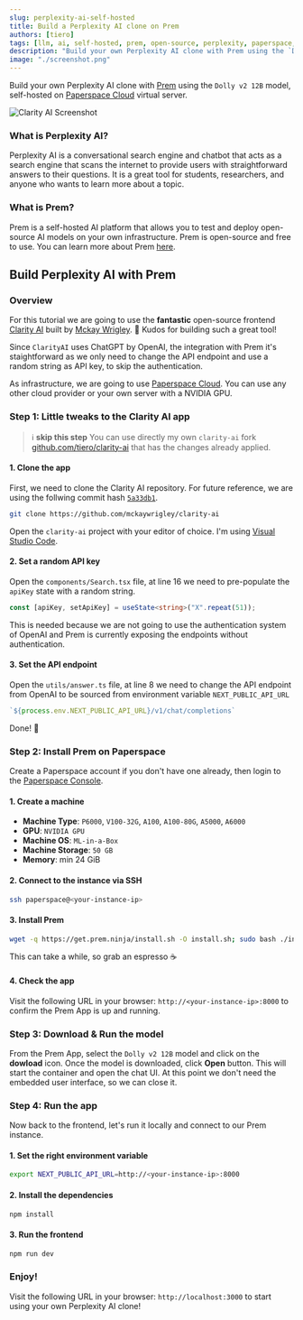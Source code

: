 ```yaml
---
slug: perplexity-ai-self-hosted
title: Build a Perplexity AI clone on Prem
authors: [tiero]
tags: [llm, ai, self-hosted, prem, open-source, perplexity, paperspace, dolly]
description: "Build your own Perplexity AI clone with Prem using the `Dolly v2 12B` model, self-hosted on Paperspace Cloud virtual server."
image: "./screenshot.png"
---
```

<!--truncate-->

<head>
  <meta name="twitter:image" content="./screenshot.png"/>
</head>

Build your own Perplexity AI clone with [Prem](https://premai.io) using the `Dolly v2 12B` model, self-hosted on [Paperspace Cloud](https://www.paperspace.com/gpu-cloud) virtual server.

![Clarity AI Screenshot](./screenshot.png)

### What is Perplexity AI?

Perplexity AI is a conversational search engine and chatbot that acts as a search engine that scans the internet to provide users with straightforward answers to their questions. It is a great tool for students, researchers, and anyone who wants to learn more about a topic.

### What is Prem?

Prem is a self-hosted AI platform that allows you to test and deploy open-source AI models on your own infrastructure. Prem is open-source and free to use. You can learn more about Prem [here](https://premai.io).

## Build Perplexity AI with Prem

### Overview

For this tutorial we are going to use the **fantastic** open-source frontend [Clarity AI](https://github.com/mckaywrigley/clarity-ai) built by [Mckay Wrigley](https://github.com/mckaywrigley). 👏 Kudos for building such a great tool!

Since `ClarityAI` uses ChatGPT by OpenAI, the integration with Prem it's staightforward as we only need to change the API endpoint and use a random string as API key, to skip the authentication.

As infrastructure, we are going to use [Paperspace Cloud](https://www.paperspace.com/gpu-cloud). You can use any other cloud provider or your own server with a NVIDIA GPU.


### Step 1: Little tweaks to the Clarity AI app

> ℹ️ **skip this step** You can use directly my own `clarity-ai` fork [github.com/tiero/clarity-ai](https://github.com/tiero/clarity-ai) that has the changes already applied.

#### 1. Clone the app

First, we need to clone the Clarity AI repository. For future reference, we are using the follwing commit hash [`5a33db1`](https://github.com/mckaywrigley/clarity-ai/commit/5a33db140d253f47da3f07ad1475938c14dfda45).

```bash
git clone https://github.com/mckaywrigley/clarity-ai
```
Open the `clarity-ai` project with your editor of choice. I'm using [Visual Studio Code](https://code.visualstudio.com/).


#### 2. Set a random API key

Open the `components/Search.tsx` file, at line 16 we need to pre-populate the `apiKey` state with a random string. 

```typescript
const [apiKey, setApiKey] = useState<string>("X".repeat(51));
```
This is needed because we are not going to use the authentication system of OpenAI and Prem is currently exposing the endpoints without authentication.

#### 3. Set the API endpoint

Open the `utils/answer.ts` file, at line 8 we need to change the API endpoint from OpenAI to be sourced from environment variable `NEXT_PUBLIC_API_URL`

```typescript
`${process.env.NEXT_PUBLIC_API_URL}/v1/chat/completions`
```

Done! 🎉

### Step 2: Install Prem on Paperspace


Create a Paperspace account if you don't have one already, then login to the [Paperspace Console](https://console.paperspace.com/).

#### 1. Create a machine 

- **Machine Type**: `P6000`, `V100-32G`, `A100`, `A100-80G`, `A5000`, `A6000`
- **GPU**: `NVIDIA GPU`
- **Machine OS**: `ML-in-a-Box`
- **Machine Storage**: `50 GB`
- **Memory**: min 24 GiB

#### 2. Connect to the instance via SSH

```bash
ssh paperspace@<your-instance-ip>
```

#### 3. Install Prem

```bash
wget -q https://get.prem.ninja/install.sh -O install.sh; sudo bash ./install.sh
```
This can take a while, so grab an espresso ☕️

#### 4. Check the app

Visit the following URL in your browser: `http://<your-instance-ip>:8000` to confirm the Prem App is up and running.

### Step 3: Download & Run the model 

From the Prem App, select the `Dolly v2 12B` model and click on the **dowload** icon.
Once the model is downloaded, click **Open** button. This will start the container and open the chat UI. At this point we don't need the embedded user interface, so we can close it.

### Step 4: Run the app

Now back to the frontend, let's run it locally and connect to our Prem instance.

#### 1. Set the right environment variable 

```bash
export NEXT_PUBLIC_API_URL=http://<your-instance-ip>:8000
```

#### 2. Install the dependencies

```bash
npm install
```

#### 3. Run the frontend

```bash
npm run dev
```


### Enjoy!

Visit the following URL in your browser: `http://localhost:3000` to start using your own Perplexity AI clone!

